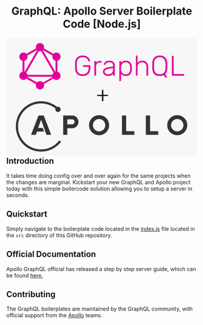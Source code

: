 <h1 align="center"><strong>GraphQL: Apollo Server Boilerplate Code [Node.js]</strong></h1>

<img src="./assets/img/graphql_apollo.png"
     alt="Markdown Monster icon"
     style="float: left; margin-right: 10px;" />

## Introduction

It takes time doing config over and over again for the same projects when the changes are marginal. Kickstart your new GraphQL and Apollo project today with this simple boilercode solution allowing you to setup a server in seconds.

## Quickstart

Simply navigate to the boilerplate code located in the [index.js](https://github.com/conorjkelly96/graphql-boilerplate-code/blob/main/src/index.js) file located in the `src` directory of this GitHub repository.

## Official Documentation

Apollo GraphQL official has released a step by step server guide, which can be found [here.](https://www.apollographql.com/docs/apollo-server/getting-started/)

## Contributing

The GraphQL boilerplates are maintained by the GraphQL community, with official support from the [Apollo](https://blog.apollographql.com/) teams.
